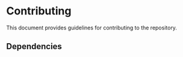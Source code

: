 # Contributing

This document provides guidelines for contributing to the repository.

## Dependencies

